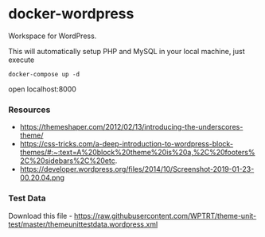 # docker-wordpress
Workspace for WordPress.

This will automatically setup PHP and MySQL in your local machine, just execute

```
docker-compose up -d
```

open localhost:8000


### Resources
* https://themeshaper.com/2012/02/13/introducing-the-underscores-theme/
* https://css-tricks.com/a-deep-introduction-to-wordpress-block-themes/#:~:text=A%20block%20theme%20is%20a,%2C%20footers%2C%20sidebars%2C%20etc.
* https://developer.wordpress.org/files/2014/10/Screenshot-2019-01-23-00.20.04.png

### Test Data

Download this file - https://raw.githubusercontent.com/WPTRT/theme-unit-test/master/themeunittestdata.wordpress.xml
